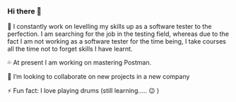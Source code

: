 ### Hi there 👋

🔭 I constantly work on levelling my skills up as a software tester to the perfection. I am searching for the job in the testing field, whereas due to the fact I am not working as a software tester for the time being, I take courses all the time not to forget skills I have learnt.

:sweat_drops: At present I am working on mastering Postman.

👯 I’m looking to collaborate on new projects in a new company

⚡ Fun fact: I love playing drums (still learning..... 😉 )

